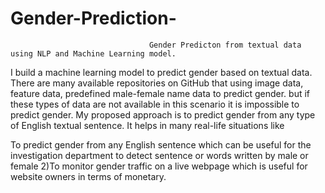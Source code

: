 # Gender-Prediction-
                                   Gender Predicton from textual data using NLP and Machine Learning model.

I build a machine learning model to predict gender based on textual data. There are many available repositories on GitHub that using image data, feature data, predefined male-female name data to predict gender. but if these types of data are not available in this scenario it is impossible to predict gender. My proposed approach is to predict gender from any type of English textual sentence. It helps in many real-life situations like

To predict gender from any English sentence which can be useful for the investigation department to detect sentence or words written by male or female
2)To monitor gender traffic on a live webpage which is useful for website owners in terms of monetary.
